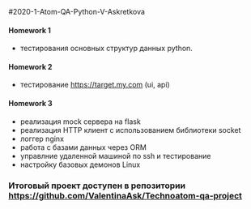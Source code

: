 #2020-1-Atom-QA-Python-V-Askretkova

#### Homework 1 
* тестирования основных структур данных python.

#### Homework 2 
* тестирование https://target.my.com (ui, api)

#### Homework 3 
* реализация mock сервера на flask
* реализация HTTP клиент с использованием библиотеки socket
* логгер nginx
* работа с базами данных через ORM
* управлние удаленной машиной по ssh и тестирование 
* настройку базовых демонов Linux

### Итоговый проект доступен в репозитории https://github.com/ValentinaAsk/Technoatom-qa-project